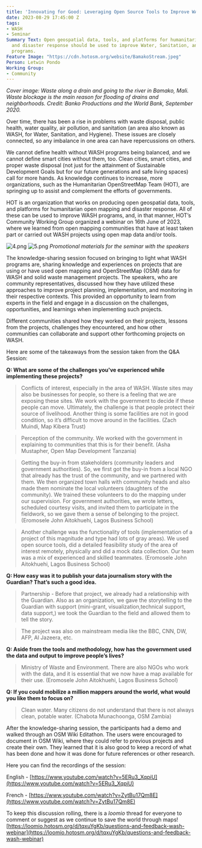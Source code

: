 ```yaml
---
title: 'Innovating for Good: Leveraging Open Source Tools to Improve WASH Programs'
date: 2023-08-29 17:45:00 Z
tags:
- WASH
- Seminar
Summary Text: Open geospatial data, tools, and platforms for humanitarian open mapping
  and disaster response should be used to improve Water, Sanitation, and Hygiene (WASH)
  programs.
Feature Image: "https://cdn.hotosm.org/website/BamakoStream.jpeg"
Person: Letwin Pondo
Working Group:
- Community
---
```


*Cover image: Waste along a drain and going to the river in Bamako, Mali. Waste blockage is the main reason for flooding of drains and neighborhoods. Credit: Banko Productions and the World Bank, September 2020.*

Over time, there has been a rise in problems with waste disposal, public health, water quality, air pollution, and sanitation (an area also known as WASH, for Water, Sanitation, and Hygiene). These issues are closely connected, so any imbalance in one area can have repercussions on others. 

We cannot define health without WASH programs being balanced, and we cannot define smart cities without them, too. Clean cities, smart cities, and proper waste disposal (not just for the attainment of Sustainable Development Goals but for our future generations and safe living spaces) call for more hands. As knowledge continues to increase, more organizations, such as the Humanitarian OpenStreetMap Team (HOT), are springing up to assist and complement the efforts of governments.

HOT is an organization that works on producing open geospatial data, tools, and platforms for humanitarian open mapping and disaster response. All of these can be used to improve WASH programs, and, in that manner, HOT’s Community Working Group organized a webinar on 16th June of 2023, where we learned from open mapping communities that have at least taken part or carried out WASH projects using open map data and/or tools.

![4.png](https://cdn.hotosm.org/website/4.png)
![5.png](https://cdn.hotosm.org/website/5.png)
*Promotional materials for the seminar with the speakers*

The knowledge-sharing session focused on bringing to light what WASH programs are, sharing knowledge and experiences on projects that are using or have used open mapping and OpenStreetMap (OSM) data for WASH and solid waste management projects. The speakers, who are community representatives, discussed how they have utilized these approaches to improve project planning, implementation, and monitoring in their respective contexts. This provided an opportunity to learn from experts in the field and engage in a discussion on the challenges, opportunities, and learnings when implementing such projects.

Different communities shared how they worked on their projects, lessons from the projects, challenges they encountered, and how other communities can collaborate and support other forthcoming projects on WASH. 

Here are some of the takeaways from the session taken from the Q&A Session:

**Q: What are some of the challenges you've experienced while implementing these projects?**

> Conflicts of interest, especially in the area of WASH. Waste sites may also be businesses for people, so there is a feeling that we are exposing these sites. We work with the government to decide if these people can move. Ultimately, the challenge is that people protect their source of livelihood. Another thing is some facilities are not in good condition, so it’s difficult to move around in the facilities. (Zach Muindi, Map Kibera Trust)

> Perception of the community. We worked with the government in explaining to communities that this is for their benefit. (Asha Mustapher, Open Map Development Tanzania)

> Getting the buy-in from stakeholders (community leaders and government authorities). So, we first got the buy-in from a local NGO that already has the trust of the community, and we partnered with them. We then organized town halls with community heads and also made them nominate the local volunteers (daughters of the community). We trained these volunteers to do the mapping under our supervision.  For government authorities, we wrote letters, scheduled courtesy visits, and invited them to participate in the fieldwork, so we gave them a sense of belonging to the project. (Eromosele John Aitokhuehi, Lagos Business School) 

> Another challenge was the functionality of tools (implementation of a project of this magnitude and type had lots of gray areas). We used open source tools, did a detailed feasibility study of the area of interest remotely, physically and did a mock data collection. Our team was a mix of experienced and skilled teammates. (Eromosele John Aitokhuehi, Lagos Business School)

**Q: How easy was it to publish your data journalism story with the Guardian? That’s such a good idea.**

> Partnership - Before that project, we already had a relationship with the Guardian. Also as an organization, we gave the storytelling to the Guardian with support (mini-grant, visualization,technical support, data support,) we took the Guardian to the field and allowed them to tell the story. 

> The project was also on mainstream media like the BBC, CNN, DW, AFP, Al Jazeera, etc.

**Q: Aside from the tools and methodology, how has the government used the data and output to improve people’s lives?**

> Ministry of Waste and Environment. There are also NGOs who work with the data, and it is essential that we now have a map available for their use. (Eromosele John Aitokhuehi, Lagos Business School)

**Q: If you could mobilize a million mappers around the world, what would you like them to focus on?**

> Clean water. Many citizens do not understand that there is not always clean, potable water. (Chabota Munachoonga, OSM Zambia)
 
After the knowledge-sharing session, the participants had a demo and walked through an OSM Wiki Editathon. The users were encouraged to document in OSM Wiki, where they could refer to previous projects and create their own. They learned that it is also good to keep a record of what has been done and how it was done for future references or other research. 


Here you can find the recordings of the session:

English - [https://www.youtube.com/watch?v=5ERu3_XqpiU](https://www.youtube.com/watch?v=5ERu3_XqpiU)

French - [https://www.youtube.com/watch?v=ZytBu17Qm8E](https://www.youtube.com/watch?v=ZytBu17Qm8E)

To keep this discussion rolling, there is a *loomio* thread  for everyone to comment or suggest as we continue to save the world through maps!
[https://loomio.hotosm.org/d/tqxuYgKb/questions-and-feedback-wash-webinar](https://loomio.hotosm.org/d/tqxuYgKb/questions-and-feedback-wash-webinar)
